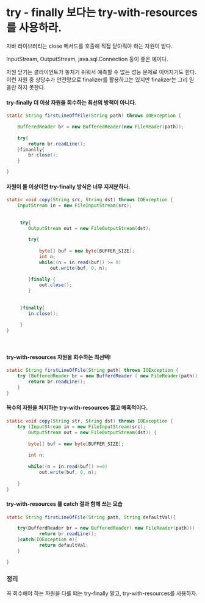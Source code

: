 # try - finally 보다는  try-with-resources를 사용하라. 


자바 라이브러리는 close 메서드를 호출해 직접 닫아줘야 하는 자원이 받다.

InputStream, OutputStream, java.sql.Connection 등이 좋은 예이다.

자원 닫기는 클라이언트가 놓치기 쉬워서 예측할 수 없는 성능 문제로 이어지기도 한다. 이런 자원 중 상당수가 안전망으로 finalizer를 활용하고는 있지만 finalizer는 그리 믿을만 하지 못한다.


#### try-finally  더 이상 자원을 회수하는 최선의 방책이 아니다.

```java
static String firstLineOffFile(String path) throws IOException {

    BufferedReader br = new BufferedReader(new FileReader(path));
    
    try{
        return br.readLine(); 
    }finanlly{
        br.close();
    }

}
```


#### 자원이 둘 이상이면 try-finally 방식은 너무 지저분하다.

```java
static void copy(String src, String dst) throws IOException {
    InputStream in = new FileInputStream(src);
    
    
     try{
        OutputStream out = new FileOutputStream(dst);
        
        try{
        
            byte[] buf = new byte[BUFFER_SIZE];
            int n; 
            while((n = in.read(buf)) >= 0)
                out.write(buf, 0, n);
          
        }finally {
            out.close();
        }
      
     
     }finally{
        in.close();
     
     }
}
```

<br>


#### try-with-resources  자원을 회수하는 최선택!

```java
static String firstLineOfFile(String path) throws IOException {
    try (BufferedReader br = new BufferdReader ( new FileReader(path))){
        return br.readLine();
    }
}
```

#### 복수의 자원을 처지하는 try-with-resources  짧고 매혹적이다.

```java
static void copy(String str, String dst) throws IOException {
    try (InputStream in = new FileInputStream(src);
        OutputStream out = new FileOutputStream(dst)) {
        
        byte[] buf = new byte[BUFFER_SIZE];
        
        int n;
        
        while((n = in.read(buf)) >=0)
            out.write(buf, 0, n);
           
    }
}

```


#### try-with-resources 를 catch 절과 함께 쓰는 모습

```java
static String firstLineOfFile(String path, String defaultVal){

    try(BufferdReader br = new BufferedReader( new FileReader(path))) {
            return br.readLine();
    }catch(IOException e){
            return defaultVal; 
    }

}

```

### 정리

꼭 회수해야 하는 자원을 다룰 떄는 try-finally 말고, try-with-resources를 사용하자.
